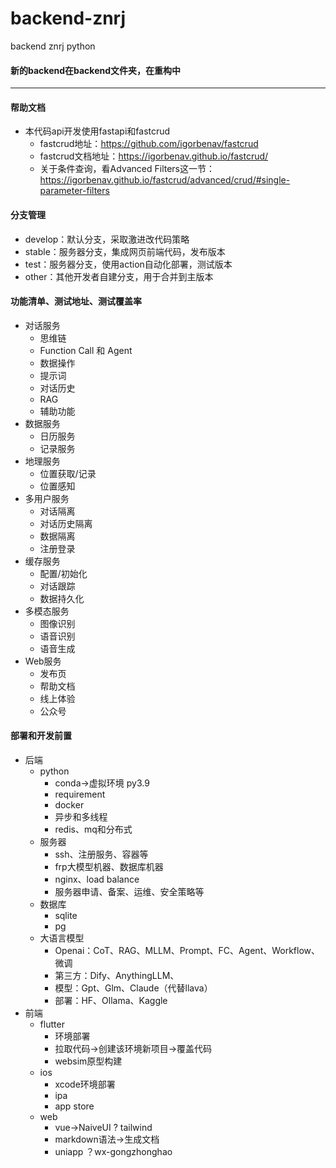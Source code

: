 # backend-znrj

backend znrj python

#### 新的backend在backend文件夹，在重构中

---

#### 帮助文档

* 本代码api开发使用fastapi和fastcrud
  * fastcrud地址：https://github.com/igorbenav/fastcrud
  * fastcrud文档地址：https://igorbenav.github.io/fastcrud/
  * 关于条件查询，看Advanced Filters这一节：https://igorbenav.github.io/fastcrud/advanced/crud/#single-parameter-filters

#### 分支管理

* develop：默认分支，采取激进改代码策略
* stable：服务器分支，集成网页前端代码，发布版本
* test：服务器分支，使用action自动化部署，测试版本
* other：其他开发者自建分支，用于合并到主版本

#### 功能清单、测试地址、测试覆盖率

* 对话服务
  * 思维链
  * Function Call 和 Agent
  * 数据操作
  * 提示词
  * 对话历史
  * RAG
  * 辅助功能
* 数据服务
  * 日历服务
  * 记录服务
* 地理服务
  * 位置获取/记录
  * 位置感知
* 多用户服务
  * 对话隔离
  * 对话历史隔离
  * 数据隔离
  * 注册登录
* 缓存服务
  * 配置/初始化
  * 对话跟踪
  * 数据持久化
* 多模态服务
  * 图像识别
  * 语音识别
  * 语音生成
* Web服务
  * 发布页
  * 帮助文档
  * 线上体验
  * 公众号

#### 部署和开发前置

* 后端
  * python
    * conda->虚拟环境 py3.9
    * requirement
    * docker
    * 异步和多线程
    * redis、mq和分布式
  * 服务器
    * ssh、注册服务、容器等
    * frp大模型机器、数据库机器
    * nginx、load balance
    * 服务器申请、备案、运维、安全策略等
  * 数据库
    * sqlite
    * pg
  * 大语言模型
    * Openai：CoT、RAG、MLLM、Prompt、FC、Agent、Workflow、微调
    * 第三方：Dify、AnythingLLM、
    * 模型：Gpt、Glm、Claude（代替llava）
    * 部署：HF、Ollama、Kaggle
* 前端
  * flutter
    * 环境部署
    * 拉取代码->创建该环境新项目->覆盖代码
    * websim原型构建
  * ios
    * xcode环境部署
    * ipa
    * app store
  * web
    * vue->NaiveUI ? tailwind
    * markdown语法->生成文档
    * uniapp ？wx-gongzhonghao
